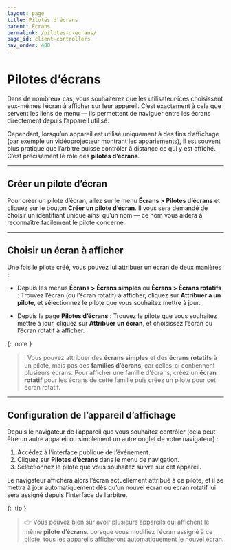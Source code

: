 ```yaml
---
layout: page
title: Pilotes d’écrans
parent: Écrans
permalink: /pilotes-d-ecrans/
page_id: client-controllers
nav_order: 400
---
```


# Pilotes d’écrans

Dans de nombreux cas, vous souhaiterez que les utilisateur·ices choisissent eux-mêmes l’écran à afficher sur leur appareil.
C’est exactement à cela que servent les liens de menu — ils permettent de naviguer entre les écrans directement depuis l’appareil utilisé.

Cependant, lorsqu’un appareil est utilisé uniquement à des fins d’affichage (par exemple un vidéoprojecteur montrant les appariements), il est souvent plus pratique que l’arbitre puisse contrôler à distance ce qui y est affiché.
C’est précisément le rôle des **pilotes d’écrans**.

---

## Créer un pilote d’écran

Pour créer un pilote d’écran, allez sur le menu **Écrans > Pilotes d’écrans** et cliquez sur le bouton **Créer un pilote d’écran**.
Il vous sera demandé de choisir un identifiant unique ainsi qu’un nom — ce nom vous aidera à reconnaître facilement le pilote concerné.

---

## Choisir un écran à afficher

Une fois le pilote créé, vous pouvez lui attribuer un écran de deux manières :

- Depuis les menus **Écrans > Écrans simples** ou **Écrans > Écrans rotatifs** :
  Trouvez l’écran (ou l’écran rotatif) à afficher, cliquez sur **Attribuer à un pilote**, et sélectionnez le pilote que vous souhaitez mettre à jour.

- Depuis la page **Pilotes d’écrans** :
  Trouvez le pilote que vous souhaitez mettre à jour, cliquez sur **Attribuer un écran**, et choisissez l’écran ou l’écran rotatif à afficher.

{: .note }
> :information_source: Vous pouvez attribuer des **écrans simples** et des **écrans rotatifs** à un pilote, mais pas des **familles d’écrans**, car celles-ci contiennent plusieurs écrans.
> Pour afficher une famille d’écrans, créez un **écran rotatif** pour les écrans de cette famille puis créez un pilote pour cet écran rotatif.

---

## Configuration de l’appareil d’affichage

Depuis le navigateur de l’appareil que vous souhaitez contrôler (cela peut être un autre appareil ou simplement un autre onglet de votre navigateur) :

1. Accédez à l’interface publique de l’événement.
2. Cliquez sur **Pilotes d’écrans** dans le menu de navigation.
3. Sélectionnez le pilote que vous souhaitez suivre sur cet appareil.

Le navigateur affichera alors l’écran actuellement attribué à ce pilote, et il se mettra à jour automatiquement dès qu’un nouvel écran ou écran rotatif lui sera assigné depuis l’interface de l’arbitre.

{: .tip }
> :point_right: Vous pouvez bien sûr avoir plusieurs appareils qui affichent le même **pilote d’écrans**.
> Lorsque vous modifiez l’écran assigné à ce pilote, tous les appareils afficheront automatiquement le nouvel écran.
